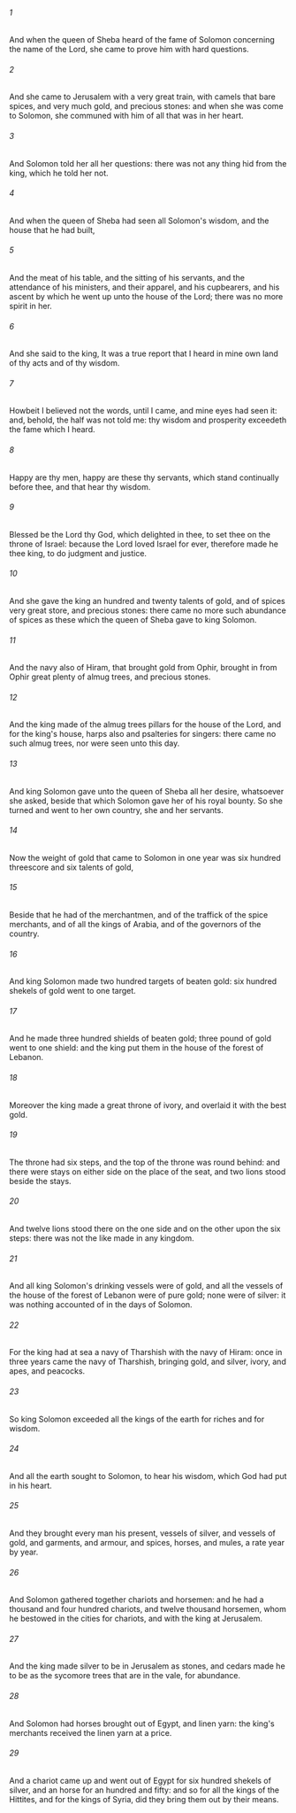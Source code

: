 ###### 1
And when the queen of Sheba heard of the fame of Solomon concerning the name of the Lord, she came to prove him with hard questions.

###### 2
And she came to Jerusalem with a very great train, with camels that bare spices, and very much gold, and precious stones: and when she was come to Solomon, she communed with him of all that was in her heart.

###### 3
And Solomon told her all her questions: there was not any thing hid from the king, which he told her not.

###### 4
And when the queen of Sheba had seen all Solomon's wisdom, and the house that he had built,

###### 5
And the meat of his table, and the sitting of his servants, and the attendance of his ministers, and their apparel, and his cupbearers, and his ascent by which he went up unto the house of the Lord; there was no more spirit in her.

###### 6
And she said to the king, It was a true report that I heard in mine own land of thy acts and of thy wisdom.

###### 7
Howbeit I believed not the words, until I came, and mine eyes had seen it: and, behold, the half was not told me: thy wisdom and prosperity exceedeth the fame which I heard.

###### 8
Happy are thy men, happy are these thy servants, which stand continually before thee, and that hear thy wisdom.

###### 9
Blessed be the Lord thy God, which delighted in thee, to set thee on the throne of Israel: because the Lord loved Israel for ever, therefore made he thee king, to do judgment and justice.

###### 10
And she gave the king an hundred and twenty talents of gold, and of spices very great store, and precious stones: there came no more such abundance of spices as these which the queen of Sheba gave to king Solomon.

###### 11
And the navy also of Hiram, that brought gold from Ophir, brought in from Ophir great plenty of almug trees, and precious stones.

###### 12
And the king made of the almug trees pillars for the house of the Lord, and for the king's house, harps also and psalteries for singers: there came no such almug trees, nor were seen unto this day.

###### 13
And king Solomon gave unto the queen of Sheba all her desire, whatsoever she asked, beside that which Solomon gave her of his royal bounty. So she turned and went to her own country, she and her servants.

###### 14
Now the weight of gold that came to Solomon in one year was six hundred threescore and six talents of gold,

###### 15
Beside that he had of the merchantmen, and of the traffick of the spice merchants, and of all the kings of Arabia, and of the governors of the country.

###### 16
And king Solomon made two hundred targets of beaten gold: six hundred shekels of gold went to one target.

###### 17
And he made three hundred shields of beaten gold; three pound of gold went to one shield: and the king put them in the house of the forest of Lebanon.

###### 18
Moreover the king made a great throne of ivory, and overlaid it with the best gold.

###### 19
The throne had six steps, and the top of the throne was round behind: and there were stays on either side on the place of the seat, and two lions stood beside the stays.

###### 20
And twelve lions stood there on the one side and on the other upon the six steps: there was not the like made in any kingdom.

###### 21
And all king Solomon's drinking vessels were of gold, and all the vessels of the house of the forest of Lebanon were of pure gold; none were of silver: it was nothing accounted of in the days of Solomon.

###### 22
For the king had at sea a navy of Tharshish with the navy of Hiram: once in three years came the navy of Tharshish, bringing gold, and silver, ivory, and apes, and peacocks.

###### 23
So king Solomon exceeded all the kings of the earth for riches and for wisdom.

###### 24
And all the earth sought to Solomon, to hear his wisdom, which God had put in his heart.

###### 25
And they brought every man his present, vessels of silver, and vessels of gold, and garments, and armour, and spices, horses, and mules, a rate year by year.

###### 26
And Solomon gathered together chariots and horsemen: and he had a thousand and four hundred chariots, and twelve thousand horsemen, whom he bestowed in the cities for chariots, and with the king at Jerusalem.

###### 27
And the king made silver to be in Jerusalem as stones, and cedars made he to be as the sycomore trees that are in the vale, for abundance.

###### 28
And Solomon had horses brought out of Egypt, and linen yarn: the king's merchants received the linen yarn at a price.

###### 29
And a chariot came up and went out of Egypt for six hundred shekels of silver, and an horse for an hundred and fifty: and so for all the kings of the Hittites, and for the kings of Syria, did they bring them out by their means.

